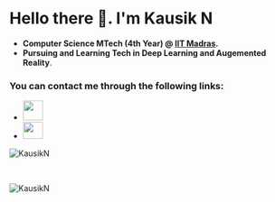 # Hello there 👋. I'm Kausik N

* __Computer Science MTech (4th Year) @ [IIT Madras](https://www.iitm.ac.in/).__
* __Pursuing and Learning Tech in Deep Learning and Augemented Reality__.


### You can contact me through the following links:
* <a href="mailto:nkausik1999@gmail.com"><img src="https://image.flaticon.com/icons/svg/725/725643.svg" height="35" width="35" /></a>
* <a href="https://www.linkedin.com/in/kausik-n-7a9800170/"><img src="https://cdn.jsdelivr.net/npm/simple-icons@3.0.1/icons/linkedin.svg" height="30" width="35" /></a>


<p>
<img src="https://github-readme-stats.vercel.app/api?username=kausikn&show_icons=true" alt="KausikN" />
</p>
<br>

<p>
<img src="https://komarev.com/ghpvc/?username=kausikn" alt="KausikN" />
</p>
<br>
